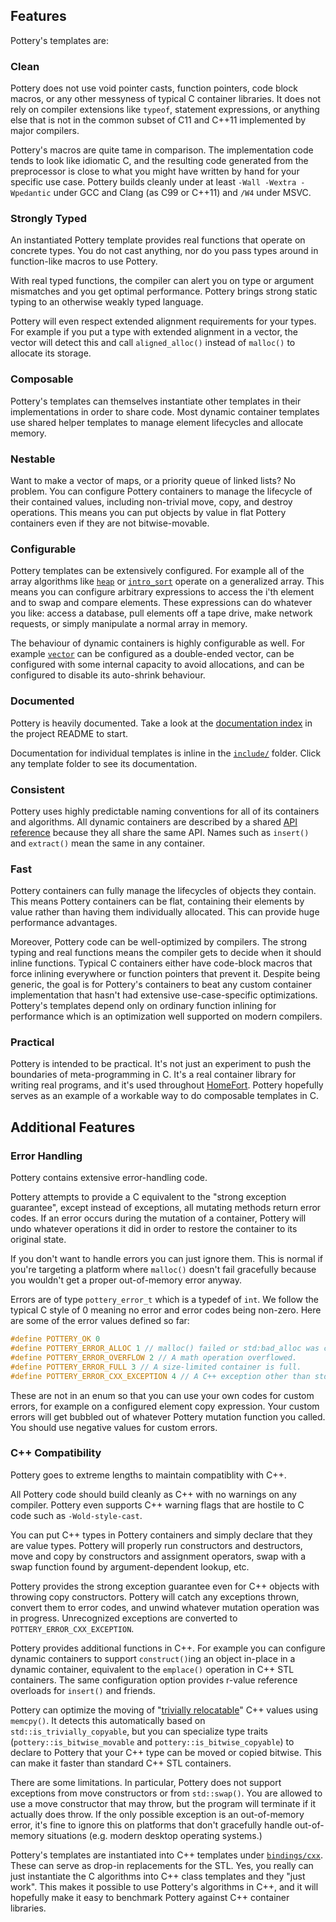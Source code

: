 ## Features

Pottery's templates are:

### Clean

Pottery does not use void pointer casts, function pointers, code block macros, or any other messyness of typical C container libraries. It does not rely on compiler extensions like `typeof`, statement expressions, or anything else that is not in the common subset of C11 and C++11 implemented by major compilers.

Pottery's macros are quite tame in comparison. The implementation code tends to look like idiomatic C, and the resulting code generated from the preprocessor is close to what you might have written by hand for your specific use case. Pottery builds cleanly under at least `-Wall -Wextra -Wpedantic` under GCC and Clang (as C99 or C++11) and `/W4` under MSVC.

### Strongly Typed

An instantiated Pottery template provides real functions that operate on concrete types. You do not cast anything, nor do you pass types around in function-like macros to use Pottery.

With real typed functions, the compiler can alert you on type or argument mismatches and you get optimal performance. Pottery brings strong static typing to an otherwise weakly typed language.

Pottery will even respect extended alignment requirements for your types. For example if you put a type with extended alignment in a vector, the vector will detect this and call `aligned_alloc()` instead of `malloc()` to allocate its storage.

### Composable

Pottery's templates can themselves instantiate other templates in their implementations in order to share code. Most dynamic container templates use shared helper templates to manage element lifecycles and allocate memory.

### Nestable

Want to make a vector of maps, or a priority queue of linked lists? No problem. You can configure Pottery containers to manage the lifecycle of their contained values, including non-trivial move, copy, and destroy operations. This means you can put objects by value in flat Pottery containers even if they are not bitwise-movable.

### Configurable

Pottery templates can be extensively configured. For example all of the array algorithms like [`heap`](../include/pottery/heap/) or [`intro_sort`](../include/pottery/intro_sort/) operate on a generalized array. This means you can configure arbitrary expressions to access the i'th element and to swap and compare elements. These expressions can do whatever you like: access a database, pull elements off a tape drive, make network requests, or simply manipulate a normal array in memory.

The behaviour of dynamic containers is highly configurable as well. For example [`vector`](../include/pottery/heap/) can be configured as a double-ended vector, can be configured with some internal capacity to avoid allocations, and can be configured to disable its auto-shrink behaviour.

### Documented

Pottery is heavily documented. Take a look at the [documentation index](../README.md#documentation) in the project README to start.

Documentation for individual templates is inline in the [`include/`](../include/pottery/) folder. Click any template folder to see its documentation.

### Consistent

Pottery uses highly predictable naming conventions for all of its containers and algorithms. All dynamic containers are described by a shared [API reference](docs/container_api.md) because they all share the same API. Names such as `insert()` and `extract()` mean the same in any container.

### Fast

Pottery containers can fully manage the lifecycles of objects they contain. This means Pottery containers can be flat, containing their elements by value rather than having them individually allocated. This can provide huge performance advantages.

Moreover, Pottery code can be well-optimized by compilers. The strong typing and real functions means the compiler gets to decide when it should inline functions. Typical C containers either have code-block macros that force inlining everywhere or function pointers that prevent it. Despite being generic, the goal is for Pottery's containers to beat any custom container implementation that hasn't had extensive use-case-specific optimizations. Pottery's templates depend only on ordinary function inlining for performance which is an optimization well supported on modern compilers.

### Practical

Pottery is intended to be practical. It's not just an experiment to push the boundaries of meta-programming in C. It's a real container library for writing real programs, and it's used throughout [HomeFort](https://homefort.app). Pottery hopefully serves as an example of a workable way to do composable templates in C.

## Additional Features

### Error Handling

Pottery contains extensive error-handling code.

Pottery attempts to provide a C equivalent to the "strong exception guarantee", except instead of exceptions, all mutating methods return error codes. If an error occurs during the mutation of a container, Pottery will undo whatever operations it did in order to restore the container to its original state.

If you don't want to handle errors you can just ignore them. This is normal if you're targeting a platform where `malloc()` doesn't fail gracefully because you wouldn't get a proper out-of-memory error anyway.

Errors are of type `pottery_error_t` which is a typedef of `int`. We follow the typical C style of 0 meaning no error and error codes being non-zero. Here are some of the error values defined so far:

```c
#define POTTERY_OK 0
#define POTTERY_ERROR_ALLOC 1 // malloc() failed or std:bad_alloc was caught.
#define POTTERY_ERROR_OVERFLOW 2 // A math operation overflowed.
#define POTTERY_ERROR_FULL 3 // A size-limited container is full.
#define POTTERY_ERROR_CXX_EXCEPTION 4 // A C++ exception other than std::bad_alloc was caught.
```

These are not in an enum so that you can use your own codes for custom errors, for example on a configured element copy expression. Your custom errors will get bubbled out of whatever Pottery mutation function you called. You should use negative values for custom errors.


### C++ Compatibility

Pottery goes to extreme lengths to maintain compatiblity with C++.

All Pottery code should build cleanly as C++ with no warnings on any compiler. Pottery even supports C++ warning flags that are hostile to C code such as `-Wold-style-cast`.

You can put C++ types in Pottery containers and simply declare that they are value types. Pottery will properly run constructors and destructors, move and copy by constructors and assignment operators, swap with a swap function found by argument-dependent lookup, etc.

Pottery provides the strong exception guarantee even for C++ objects with throwing copy constructors. Pottery will catch any exceptions thrown, convert them to error codes, and unwind whatever mutation operation was in progress. Unrecognized exceptions are converted to `POTTERY_ERROR_CXX_EXCEPTION`.

Pottery provides additional functions in C++. For example you can configure dynamic containers to support `construct()`ing an object in-place in a dynamic container, equivalent to the `emplace()` operation in C++ STL containers. The same configuration option provides r-value reference overloads for `insert()` and friends.

Pottery can optimize the moving of "[trivially relocatable](https://quuxplusone.github.io/blog/code/object-relocation-in-terms-of-move-plus-destroy-draft-7.html)" C++ values using `memcpy()`. It detects this automatically based on `std::is_trivially_copyable`, but you can specialize type traits (`pottery::is_bitwise_movable` and `pottery::is_bitwise_copyable`) to declare to Pottery that your C++ type can be moved or copied bitwise. This can make it faster than standard C++ STL containers.

There are some limitations. In particular, Pottery does not support exceptions from move constructors or from `std::swap()`. You are allowed to use a move constructor that may throw, but the program will terminate if it actually does throw. If the only possible exception is an out-of-memory error, it's fine to ignore this on platforms that don't gracefully handle out-of-memory situations (e.g. modern desktop operating systems.)

Pottery's templates are instantiated into C++ templates under [`bindings/cxx`](bindings/cxx). These can serve as drop-in replacements for the STL. Yes, you really can just instantiate the C algorithms into C++ class templates and they "just work". This makes it possible to use Pottery's algorithms in C++, and it will hopefully make it easy to benchmark Pottery against C++ container libraries.
